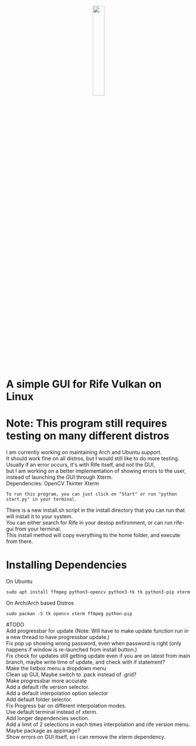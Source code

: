 
<p align=center>
  <img src="https://github.com/TNTwise/Rife-Vulkan-GUI-Linux/blob/main/icons/Icon.svg" width = "25%">
</p>

# A simple GUI for Rife Vulkan on Linux
# Note: This program still requires testing on many different distros
 I am currently working on maintaining Arch and Ubuntu support. <br />
 It should work fine on all distros, but I would still like to do more testing. <br />
 Usually if an error occurs, it's with Rife itself, and not the GUI, <br />
 but I am working on a better implementation of showing errors to the user, instead of launching the GUI through Xterm. <br />
Dependencies:
OpenCV
Tkinter
Xterm <br />
```
To run this program, you can just click on "Start" or run "python start.py" in your terminal.
```
There is a new install.sh script in the install directory that you can run that will install it to your system. <br />
You can either search for Rife in your destop enfironment, or can run rife-gui from your terminal. <br />
This install method will copy everything to the home folder, and execute from there. <br />
# Installing Dependencies
On Ubuntu <br />
```
sudo apt install ffmpeg python3-opencv python3-tk tk python3-pip xterm 
```
On Arch/Arch based Distros <br />
```
sudo pacman -S tk opencv xterm ffmpeg python-pip
```

#TODO <br />
Add progressbar for update (Note: Will have to make update function run in a new thread to have progressbar update.) <br />
Fix pop up showing wrong password, even when password is right (only happens if window is re-launched from install button.) <br />
Fix check for updates still getting update even if you are on latest from main branch, maybe write time of update, and check with if statement? <br />
Make the listbox menu a dropdown menu <br />
Clean up GUI, Maybe switch to .pack instead of .grid? <br />
Make progressbar more accurate  <br />
Add a default rife version selector. <br />
Add a default interpolation option selector <br />
Add default folder selector. <br />
Fix Progress bar on different interpolation modes. <br />
Use default terminal instead of xterm. <br />
Add longer dependencies section. <br />
Add a limit of 2 selections in each times interpolation and rife version menu. <br />
Maybe package as appimage? <br />
Show errors on GUI itself, so i can remove the xterm dependency. <br />
